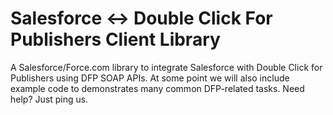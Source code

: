 Salesforce <-> Double Click For Publishers Client Library
==================================================

A Salesforce/Force.com library to integrate Salesforce with Double Click for Publishers using DFP SOAP APIs.  At some point we will also include example code to demonstrates many common DFP-related tasks.  Need help? Just ping us.
